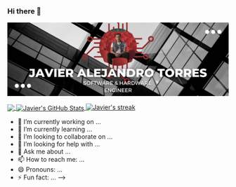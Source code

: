 ### Hi there 👋
![alt text](front-page.png)

<a href="https://github.com/javierat/javierat">
  <img align="center" src="https://github-readme-stats.vercel.app/api/top-langs/?username=javierat&hide=java,html,tex&title_color=FF4500&text_color=75E6DA&icon_color=FFD700&bg_color=1d1f21" />
</a>

<a href="https://github.com/javierat/javierat">
  <img align="center" src="https://github-readme-stats.vercel.app/api?username=javierat&show_icons=true&line_height=27&count_private=true&title_color=ffa500&text_color=75E6DA&icon_color=FFD700&bg_color=1d1f21" alt="Javier's GitHub Stats" />
</a>

<a href="https://github.com/DenverCoder1/github-readme-streak-stats">
    <img title="🔥 Get streak stats for your profile at git.io/streak-stats" alt="Javier's streak" src="https://github-readme-streak-stats.herokuapp.com/?user=javierat&show_icons=true&line_height=27&count_private=true&title_color=FF4500&text_color=75E6DA&icon_color=FFD700&bg_color=1d1f21"/>
</a>
  
- 🔭 I’m currently working on ...
- 🌱 I’m currently learning ...
- 👯 I’m looking to collaborate on ...
- 🤔 I’m looking for help with ...
- 💬 Ask me about ...
- 📫 How to reach me: ...
- 😄 Pronouns: ...
- ⚡ Fun fact: ...
-->
